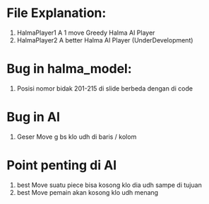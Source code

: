 # File Explanation:

1. HalmaPlayer1 
A 1 move Greedy Halma AI Player
2. HalmaPlayer2
A better Halma AI Player (UnderDevelopment)


# Bug in halma_model:
1. Posisi nomor bidak 201-215 di slide berbeda dengan di code


# Bug in AI
1. Geser Move g bs klo udh di baris / kolom 


# Point penting di AI
1. best Move suatu piece bisa kosong klo dia udh sampe di tujuan
2. best Move pemain akan kosong klo udh menang